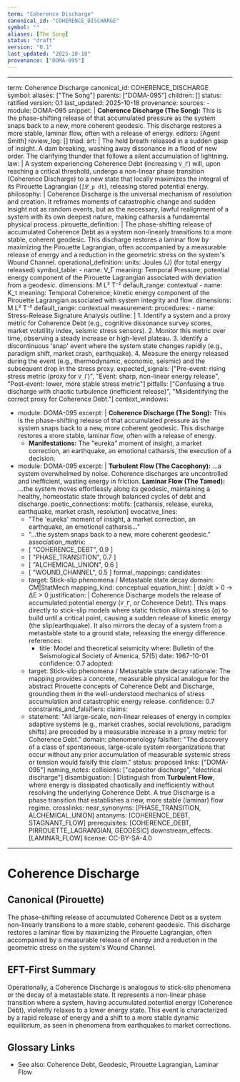 ```yaml
---
term: "Coherence Discharge"
canonical_id: "COHERENCE_DISCHARGE"
symbol: ""
aliases: [The Song]
status: "draft"
version: "0.1"
last_updated: "2025-10-18"
provenance: ["DOMA-095"]
---
```


---
term: Coherence Discharge
canonical_id: COHERENCE_DISCHARGE
symbol: 
aliases: ["The Song"]
parents: ["DOMA-095"]
children: []
status: ratified
version: 0.1
last_updated: 2025-10-18
provenance:
  sources:
    - module: DOMA-095
      snippet: |
        **Coherence Discharge (The Song):** This is the phase-shifting release of that accumulated pressure as the system snaps back to a new, more coherent geodesic. This discharge restores a more stable, laminar flow, often with a release of energy.
  editors: [Agent Smith]
  review_log: []
triad:
  art: |
    The held breath released in a sudden gasp of insight. A dam breaking, washing away dissonance in a flood of new order. The clarifying thunder that follows a silent accumulation of lightning.
  law: |
    A system experiencing Coherence Debt (increasing `V_Γ`) will, upon reaching a critical threshold, undergo a non-linear phase transition (Coherence Discharge) to a new state that locally maximizes the integral of its Pirouette Lagrangian (`∫𝓛_p dt`), releasing stored potential energy.
  philosophy: |
    Coherence Discharge is the universal mechanism of resolution and creation. It reframes moments of catastrophic change and sudden insight not as random events, but as the necessary, lawful realignment of a system with its own deepest nature, making catharsis a fundamental physical process.
pirouette_definition: |
  The phase-shifting release of accumulated Coherence Debt as a system non-linearly transitions to a more stable, coherent geodesic. This discharge restores a laminar flow by maximizing the Pirouette Lagrangian, often accompanied by a measurable release of energy and a reduction in the geometric stress on the system's Wound Channel.
operational_definition:
  units: Joules (J) (for total energy released)
  symbol_table:
    - name: V_Γ
      meaning: Temporal Pressure; potential energy component of the Pirouette Lagrangian associated with deviation from a geodesic.
      dimensions: M L² T⁻²
      default_range: contextual
    - name: K_τ
      meaning: Temporal Coherence; kinetic energy component of the Pirouette Lagrangian associated with system integrity and flow.
      dimensions: M L² T⁻²
      default_range: contextual
  measurement:
    procedures:
      - name: Stress-Release Signature Analysis
        outline: |
          1. Identify a system and a proxy metric for Coherence Debt (e.g., cognitive dissonance survey scores, market volatility index, seismic stress sensors).
          2. Monitor this metric over time, observing a steady increase or high-level plateau.
          3. Identify a discontinuous 'snap' event where the system state changes rapidly (e.g., paradigm shift, market crash, earthquake).
          4. Measure the energy released during the event (e.g., thermodynamic, economic, seismic) and the subsequent drop in the stress proxy.
        expected_signals: ["Pre-event: rising stress metric (proxy for `V_Γ`)", "Event: sharp, non-linear energy release", "Post-event: lower, more stable stress metric"]
        pitfalls: ["Confusing a true discharge with chaotic turbulence (inefficient release)", "Misidentifying the correct proxy for Coherence Debt."]
context_windows:
  - module: DOMA-095
    excerpt: |
      **Coherence Discharge (The Song):** This is the phase-shifting release of that accumulated pressure as the system snaps back to a new, more coherent geodesic. This discharge restores a more stable, laminar flow, often with a release of energy.
      *   **Manifestations:** The "eureka" moment of insight, a market correction, an earthquake, an emotional catharsis, the execution of a decision.
  - module: DOMA-095
    excerpt: |
      **Turbulent Flow (The Cacophony):** ...a system overwhelmed by noise. Coherence discharges are uncontrolled and inefficient, wasting energy in friction.
      **Laminar Flow (The Tamed):** ...the system moves effortlessly along its geodesic, maintaining a healthy, homeostatic state through balanced cycles of debt and discharge.
poetic_connections:
  motifs: [catharsis, release, eureka, earthquake, market crash, resolution]
  evocative_lines:
    - "The 'eureka' moment of insight, a market correction, an earthquake, an emotional catharsis..."
    - "...the system snaps back to a new, more coherent geodesic."
  association_matrix:
    - [ "COHERENCE_DEBT", 0.9 ]
    - [ "PHASE_TRANSITION", 0.7 ]
    - [ "ALCHEMICAL_UNION", 0.6 ]
    - [ "WOUND_CHANNEL", 0.5 ]
formal_mappings:
  candidates:
    - target: Stick-slip phenomena / Metastable state decay
      domain: CM|StatMech
      mapping_kind: conceptual
      equation_hint: |
        dσ/dt > 0 → ΔE > 0
      justification: |
        Coherence Discharge models the release of accumulated potential energy (`V_Γ`, or Coherence Debt). This maps directly to stick-slip models where static friction allows stress (σ) to build until a critical point, causing a sudden release of kinetic energy (the slip/earthquake). It also mirrors the decay of a system from a metastable state to a ground state, releasing the energy difference.
      references:
        - title: Model and theoretical seismicity
          where: Bulletin of the Seismological Society of America, 57(5)
          date: 1967-10-01
      confidence: 0.7
  adopted:
    - target: Stick-slip phenomena / Metastable state decay
      rationale: The mapping provides a concrete, measurable physical analogue for the abstract Pirouette concepts of Coherence Debt and Discharge, grounding them in the well-understood mechanics of stress accumulation and catastrophic energy release.
      confidence: 0.7
constraints_and_falsifiers:
  claims:
    - statement: "All large-scale, non-linear releases of energy in complex adaptive systems (e.g., market crashes, social revolutions, paradigm shifts) are preceded by a measurable increase in a proxy metric for Coherence Debt."
      domain: phenomenology
      falsifier: "The discovery of a class of spontaneous, large-scale system reorganizations that occur without any prior accumulation of measurable systemic stress or tension would falsify this claim."
      status: proposed
      links: ["DOMA-095"]
naming_notes:
  collisions: ["capacitor discharge", "electrical discharge"]
  disambiguation: |
    Distinguish from **Turbulent Flow**, where energy is dissipated chaotically and inefficiently without resolving the underlying Coherence Debt. A true Discharge is a phase transition that establishes a new, more stable (laminar) flow regime.
crosslinks:
  near_synonyms: [PHASE_TRANSITION, ALCHEMICAL_UNION]
  antonyms: [COHERENCE_DEBT, STAGNANT_FLOW]
  prerequisites: [COHERENCE_DEBT, PIRROUETTE_LAGRANGIAN, GEODESIC]
  downstream_effects: [LAMINAR_FLOW]
license: CC-BY-SA-4.0
---

# Coherence Discharge

## Canonical (Pirouette)
The phase-shifting release of accumulated Coherence Debt as a system non-linearly transitions to a more stable, coherent geodesic. This discharge restores a laminar flow by maximizing the Pirouette Lagrangian, often accompanied by a measurable release of energy and a reduction in the geometric stress on the system's Wound Channel.

## EFT-First Summary
Operationally, a Coherence Discharge is analogous to stick-slip phenomena or the decay of a metastable state. It represents a non-linear phase transition where a system, having accumulated potential energy (Coherence Debt), violently relaxes to a lower energy state. This event is characterized by a rapid release of energy and a shift to a more stable dynamic equilibrium, as seen in phenomena from earthquakes to market corrections.

## Glossary Links
- See also: Coherence Debt, Geodesic, Pirouette Lagrangian, Laminar Flow